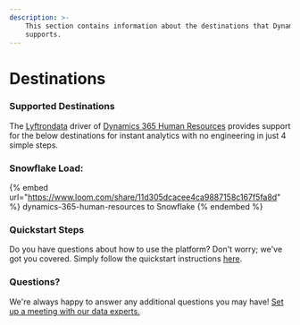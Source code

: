 ```yaml
---
description: >-
    This section contains information about the destinations that Dynamics 365 Human Resources
    supports.
---
```


# Destinations

### Supported Destinations

The [Lyftrondata](https://www.lyftrondata.com/) driver of [Dynamics 365 Human Resources](https://www.lyftrondata.com/integration/dynamics-365-human-resources/) provides support for the below destinations for instant analytics with no engineering in just 4 simple steps.

### Snowflake Load:

{% embed url="https://www.loom.com/share/11d305dcacee4ca9887158c167f5fa8d" %}
dynamics-365-human-resources to Snowflake
{% endembed %}

### Quickstart Steps

Do you have questions about how to use the platform? Don't worry; we've got you covered. Simply follow the quickstart instructions [here](../../../quickstart-steps.md).

### Questions? <a href="#questions" id="questions"></a>

We're always happy to answer any additional questions you may have! [Set up a meeting with our data experts.](https://www.lyftrondata.com/book-a-meeting/)
